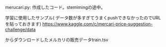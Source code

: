 merucari.py: 作成したコード。stemimingの途中。

学習に使用したサンプル(
データ数が多すぎてうまくpushできなかったのでURLを貼っておきます)
https://www.kaggle.com/c/mercari-price-suggestion-challenge/data

からダウンロードしたメルカリの販売データtrain.tsv
